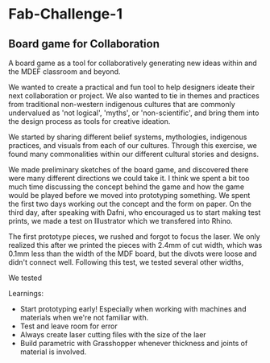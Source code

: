 # Fab-Challenge-1

## Board game for Collaboration

A board game as a tool for collaboratively generating new ideas within and the MDEF classroom and beyond. 

We wanted to create a practical and fun tool to help designers ideate their next collaboration or project. We also wanted to tie in themes and practices from traditional non-western indigenous cultures that are commonly undervalued as 'not logical', 'myths', or 'non-scientific', and bring them into the design process as tools for creative ideation. 

We started by sharing different belief systems, mythologies, indigenous practices, and visuals from each of our cultures. Through this exercise, we found many commonalities within our different cultural stories and designs. 

We made preliminary sketches of the board game, and discovered there were many different directions we could take it. I think we spent a bit too much time discussing the concept behind the game and how the game would be played before we moved into prototyping something. We spent the first two days working out the concept and the form on paper. On the third day, after speaking with Dafni, who encouraged us to start making test prints, we made a test on Illustrator which we transfered into Rhino.

The first prototype pieces, we rushed and forgot to focus the laser. We only realized this after we printed the pieces with 2.4mm of cut width, which was 0.1mm less than the width of the MDF board, but the divots were loose and didn't connect well. Following this test, we tested several other widths, 

We tested 

Learnings: 
- Start prototyping early! Especially when working with machines and materials when we're not familiar with. 
- Test and leave room for error
- Always create laser cutting files with the size of the laer
- Build parametric with Grasshopper whenever thickness and joints of material is involved. 

